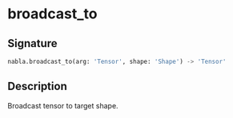 # broadcast_to

## Signature

```python
nabla.broadcast_to(arg: 'Tensor', shape: 'Shape') -> 'Tensor'
```

## Description

Broadcast tensor to target shape.
